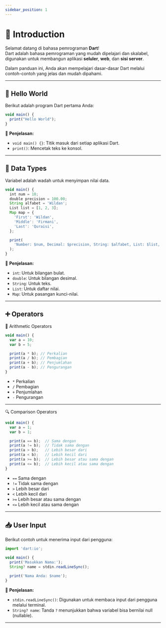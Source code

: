 ```yaml
---
sidebar_position: 1
---
```


# 🚀 Introduction

Selamat datang di bahasa pemrograman **Dart**!  
Dart adalah bahasa pemrograman yang mudah dipelajari dan skalabel, digunakan untuk membangun aplikasi **seluler**, **web**, dan **sisi server**.

Dalam panduan ini, Anda akan mempelajari dasar-dasar Dart melalui contoh-contoh yang jelas dan mudah dipahami.

---

## 👋 Hello World

Berikut adalah program Dart pertama Anda:

```jsx
void main() {
  print("Hello World");
}
````

📘 **Penjelasan:**

* `void main() {}`: Titik masuk dari setiap aplikasi Dart.
* `print()`: Mencetak teks ke konsol.

---

## 🧺 Data Types

Variabel adalah wadah untuk menyimpan nilai data.

```jsx
void main() {
  int num = 10;
  double precision = 100.00;
  String alfabet = 'Wildan';
  List list = [1, 2, 3];
  Map map = {
    'First': 'Wildan',
    'Middle': 'Firmani',
    'Last': 'Quraisi',
  };

  print(
    'Number: $num, Decimal: $precision, String: $alfabet, List: $list, Map: $map',
  );
}
```

📘 **Penjelasan:**

* `int`: Untuk bilangan bulat.
* `double`: Untuk bilangan desimal.
* `String`: Untuk teks.
* `List`: Untuk daftar nilai.
* `Map`: Untuk pasangan kunci-nilai.

---

## ➕ Operators

🔢 Arithmetic Operators

```jsx
void main() {
  var a = 10;
  var b = 5;

  print(a * b); // Perkalian
  print(a / b); // Pembagian
  print(a + b); // Penjumlahan
  print(a - b); // Pengurangan
}
```

* `*` Perkalian
* `/` Pembagian
* `+` Penjumlahan
* `-` Pengurangan

---

🔍 Comparison Operators

```jsx
void main() {
  var a = 1;
  var b = 1;

  print(a == b);  // Sama dengan
  print(a != b);  // Tidak sama dengan
  print(a > b);   // Lebih besar dari
  print(a < b);   // Lebih kecil dari
  print(a >= b);  // Lebih besar atau sama dengan
  print(a <= b);  // Lebih kecil atau sama dengan
}
```

* `==` Sama dengan
* `!=` Tidak sama dengan
* `>` Lebih besar dari
* `<` Lebih kecil dari
* `>=` Lebih besar atau sama dengan
* `<=` Lebih kecil atau sama dengan

---

## 📥 User Input

Berikut contoh untuk menerima input dari pengguna:

```jsx
import 'dart:io';

void main() {
  print('Masukkan Nama:');
  String? name = stdin.readLineSync();

  print('Nama Anda: $name');
}
```

📘 **Penjelasan:**

* `stdin.readLineSync()`: Digunakan untuk membaca input dari pengguna melalui terminal.
* `String? name`: Tanda `?` menunjukkan bahwa variabel bisa bernilai null (nullable).

---